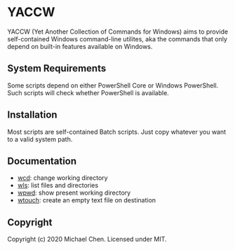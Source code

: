 # YACCW

YACCW (Yet Another Collection of Commands for Windows) aims to provide self-contained Windows command-line utilites, aka the commands that only depend on built-in features available on Windows.

## System Requirements

Some scripts depend on either PowerShell Core or Windows PowerShell. Such scripts will check whether PowerShell is available.

## Installation

Most scripts are self-contained Batch scripts. Just copy whatever you want to a valid system path.

## Documentation

* [wcd](/docs/wcd.md): change working directory
* [wls](/docs/wls.md): list files and directories
* [wpwd](/docs/wpwd.md): show present working directory
* [wtouch](/docs/wtouch.md): create an empty text file on destination

## Copyright

Copyright (c) 2020 Michael Chen. Licensed under MIT.
